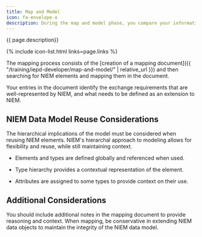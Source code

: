 ```yaml
---
title: Map and Model
icon: fa-envelope-o
description: During the map and model phase, you compare your information exchange requirements to what's in NIEM, and then define a mapping between your requirements and NIEM content. You use a mapping document, which may be a spreadsheet or similar tabular form.
---
```


{{ page.description}}

{% include icon-list.html links=page.links %}

The mapping process consists of the [creation of a mapping document]({{ "/training/iepd-developer/map-and-model/" | relative_url }}) and then searching for NIEM elements and mapping them in the document.

Your entries in the document identify the exchange requirements that are well-represented by NIEM, and what needs to be defined as an extension to NIEM.

## NIEM Data Model Reuse Considerations

The hierarchical implications of the model must be considered when reusing NIEM elements. NIEM's hierarchal approach to modeling allows for flexibility and reuse, while still maintaining context.

- Elements and types are defined globally and referenced when used.

- Type hierarchy provides a contextual representation of the element.

- Attributes are assigned to some types to provide context on their use.

## Additional Considerations

You should include additional notes in the mapping document to provide reasoning and context. When mapping, be conservative in extending NIEM data objects to maintain the integrity of the NIEM data model.
